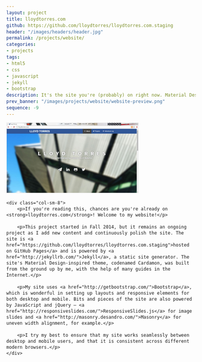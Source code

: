 ```yaml
---
layout: project
title: lloydtorres.com
github: https://github.com/lloydtorres/lloydtorres.com.staging
header: "/images/headers/header.jpg"
permalink: /projects/website/
categories:
- projects
tags:
- html5
- css
- javascript
- jekyll
- bootstrap
description: It's the site you're (probably) on right now. Material Design-inspired theme built from scratch with the help of Bootstrap.
prev_banner: "/images/projects/website/website-preview.png"
sequence: -9
---
```


<div class="row">
    <div class="col-sm-4">
        <img src="/images/projects/website/website.jpg" width="350px" title="lloydtorres.com" alt="lloydtorres.com" style="border: 1px solid #EEEEEE;"/>
    </div>

    <div class="col-sm-8">
        <p>If you're reading this, chances are you're already on <strong>lloydtorres.com</strong>! Welcome to my website!</p>

        <p>This project started in Fall 2014, but it remains an ongoing project as I add new content and continuously polish the site. The site is <a href="https://github.com/lloydtorres/lloydtorres.com.staging">hosted on GitHub Pages</a> and is powered by <a href="http://jekyllrb.com/">Jekyll</a>, a static site generator. The site's Material Design-inspired theme, codenamed Cardamon, was built from the ground up by me, with the help of many guides in the Internet.</p>

        <p>My site uses <a href="http://getbootstrap.com/">Bootstrap</a>, which is wonderful in setting up layouts and responsive elements for both desktop and mobile. Bits and pieces of the site are also powered by JavaScript and jQuery — <a href="http://responsiveslides.com/">ResponsiveSlides.js</a> for image slides and <a href="http://masonry.desandro.com/">Masonry</a> for uneven width alignment, for example.</p>

        <p>I try my best to ensure that my site works seamlessly between desktop and mobile users, and that it is consistent across different modern browsers.</p>
    </div>
</div>